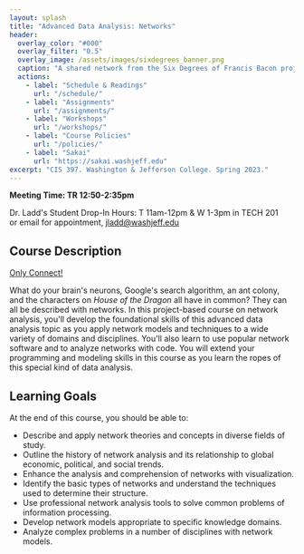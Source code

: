 ```yaml
---
layout: splash
title: "Advanced Data Analysis: Networks"
header:
  overlay_color: "#000"
  overlay_filter: "0.5"
  overlay_image: /assets/images/sixdegrees_banner.png
  caption: "A shared network from the Six Degrees of Francis Bacon project."
  actions:
    - label: "Schedule & Readings"
      url: "/schedule/"
    - label: "Assignments"
      url: "/assignments/"
    - label: "Workshops"
      url: "/workshops/"
    - label: "Course Policies"
      url: "/policies/"
    - label: "Sakai"
      url: "https://sakai.washjeff.edu"
excerpt: "CIS 397. Washington & Jefferson College. Spring 2023."
---
```


**Meeting Time: TR 12:50-2:35pm**

Dr. Ladd's Student Drop-In Hours: T 11am-12pm & W 1-3pm in TECH 201  
or email for appointment, <jladd@washjeff.edu>

## Course Description

[Only Connect!](https://en.wikiquote.org/wiki/E._M._Forster#Howards_End_(1910))

What do your brain's neurons, Google's search algorithm, an ant colony, and the characters on *House of the Dragon* all have in common? They can all be described with networks. In this project-based course on network analysis, you'll develop the foundational skills of this advanced data analysis topic as you apply network models and techniques to a wide variety of domains and disciplines. You'll also learn to use popular network software and to analyze networks with code. You will extend your programming and modeling skills in this course as you learn the ropes of this special kind of data analysis. 

## Learning Goals

At the end of this course, you should be able to:

- Describe and apply network theories and concepts in diverse fields of study.
- Outline the history of network analysis and its relationship to global economic, political, and social trends.
- Enhance the analysis and comprehension of networks with visualization.
- Identify the basic types of networks and understand the techniques used to determine their structure.
- Use professional network analysis tools to solve common problems of information processing.
- Develop network models appropriate to specific knowledge domains.
- Analyze complex problems in a number of disciplines with network models.
